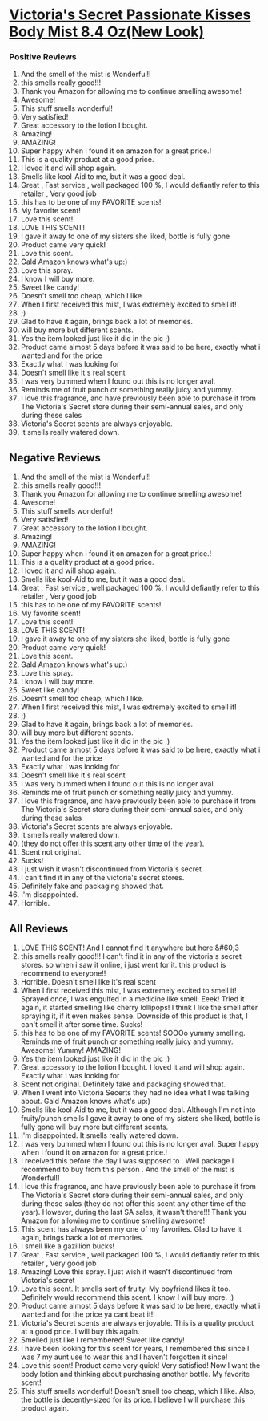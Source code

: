 # [Victoria&#x27;s Secret Passionate Kisses Body Mist 8.4 Oz(New Look)](https://products.checkmycream.com/products/Victoria&#x27;s-Secret-Passionate-Kisses-Body-Mist-8.4-Oz(New-Look).html)

### Positive Reviews

<ol>
      <li>And the smell of the mist is Wonderful!!</li>
      <li>this smells really good!!!</li>
      <li>Thank you Amazon for allowing me to continue smelling awesome!</li>
      <li>Awesome!</li>
      <li>This stuff smells wonderful!</li>
      <li>Very satisfied!</li>
      <li>Great accessory to the lotion I bought.</li>
      <li>Amazing!</li>
      <li>AMAZING!</li>
      <li>Super happy when i found it on amazon for a great price.!</li>
      <li>This is a quality product at a good price.</li>
      <li>I loved it and will shop again.</li>
      <li>Smells like kool-Aid to me, but it was a good deal.</li>
      <li>Great , Fast service , well packaged  100 %,  I would defiantly refer to this retailer , Very good job</li>
      <li>this has to be one of my FAVORITE scents!</li>
      <li>My favorite scent!</li>
      <li>Love this scent!</li>
      <li>LOVE THIS SCENT!</li>
      <li>I gave it away to one of my sisters she liked, bottle is fully gone</li>
      <li>Product came very quick!</li>
      <li>Love this scent.</li>
      <li>Gald Amazon knows what&#x27;s up:)</li>
      <li>Love this spray.</li>
      <li>I know I will buy more.</li>
      <li>Sweet like candy!</li>
      <li>Doesn&#x27;t smell too cheap, which I like.</li>
      <li>When I first received this mist, I was extremely excited to smell it!</li>
      <li>;)</li>
      <li>Glad to have it again, brings back a lot of memories.</li>
      <li>will buy more but different scents.</li>
      <li>Yes the item looked just like it did in the pic ;)</li>
      <li>Product came almost 5 days before it was said to be here, exactly what i wanted and for the price</li>
      <li>Exactly what I was looking for</li>
      <li>Doesn&#x27;t smell like it&#x27;s real scent</li>
      <li>I was very bummed when I found out this is no longer aval.  </li>
      <li>Reminds me of fruit punch or something really juicy and yummy.</li>
      <li>I love this fragrance, and have previously been able to purchase it from The Victoria&#x27;s Secret store during their semi-annual sales, and only during these sales</li>
      <li>Victoria&#x27;s Secret scents are always enjoyable.</li>
      <li>It smells really watered down.</li>
</ol>


<h2>Negative Reviews</h2>
<ol>
<li> And the smell of the mist is Wonderful!!</li>
<li> this smells really good!!!</li>
<li> Thank you Amazon for allowing me to continue smelling awesome!</li>
<li> Awesome!</li>
<li> This stuff smells wonderful!</li>
<li> Very satisfied!</li>
<li> Great accessory to the lotion I bought.</li>
<li> Amazing!</li>
<li> AMAZING!</li>
<li> Super happy when i found it on amazon for a great price.!</li>
<li> This is a quality product at a good price.</li>
<li> I loved it and will shop again.</li>
<li> Smells like kool-Aid to me, but it was a good deal.</li>
<li> Great , Fast service , well packaged  100 %,  I would defiantly refer to this retailer , Very good job</li>
<li> this has to be one of my FAVORITE scents!</li>
<li> My favorite scent!</li>
<li> Love this scent!</li>
<li> LOVE THIS SCENT!</li>
<li> I gave it away to one of my sisters she liked, bottle is fully gone</li>
<li> Product came very quick!</li>
<li> Love this scent.</li>
<li> Gald Amazon knows what&#x27;s up:)</li>
<li> Love this spray.</li>
<li> I know I will buy more.</li>
<li> Sweet like candy!</li>
<li> Doesn&#x27;t smell too cheap, which I like.</li>
<li> When I first received this mist, I was extremely excited to smell it!</li>
<li> ;)</li>
<li> Glad to have it again, brings back a lot of memories.</li>
<li> will buy more but different scents.</li>
<li> Yes the item looked just like it did in the pic ;)</li>
<li> Product came almost 5 days before it was said to be here, exactly what i wanted and for the price</li>
<li> Exactly what I was looking for</li>
<li> Doesn&#x27;t smell like it&#x27;s real scent</li>
<li> I was very bummed when I found out this is no longer aval.  </li>
<li> Reminds me of fruit punch or something really juicy and yummy.</li>
<li> I love this fragrance, and have previously been able to purchase it from The Victoria&#x27;s Secret store during their semi-annual sales, and only during these sales</li>
<li> Victoria&#x27;s Secret scents are always enjoyable.</li>
<li> It smells really watered down.</li>
<li> (they do not offer this scent any other time of the year).</li>
<li> Scent not original.  </li>
<li> Sucks!</li>
<li> I just wish it wasn&#x27;t discontinued from Victoria&#x27;s secret</li>
<li> I can&#x27;t find it in any of the victoria&#x27;s secret stores.</li>
<li> Definitely fake and packaging showed that.</li>
<li> I&#x27;m disappointed.  </li>
<li> Horrible.</li>
</ol>

<h2>All Reviews</h2>

<ol>
    <li> LOVE THIS SCENT! And I cannot find it anywhere but here &amp;#60;3</li>
    <li> this smells really good!!! I can&#x27;t find it in any of the victoria&#x27;s secret stores. so when i saw it online, i just went for it. this product is recommend to everyone!!</li>
    <li> Horrible. Doesn&#x27;t smell like it&#x27;s real scent</li>
    <li> When I first received this mist, I was extremely excited to smell it! Sprayed once, I was engulfed in a medicine like smell. Eeek! Tried it again, it started smelling like cherry lollipops! I think I like the smell after spraying it, if it even makes sense. Downside of this product is that, I can&#x27;t smell it after some time. Sucks!</li>
    <li> this has to be one of my FAVORITE scents! SOOOo yummy smelling. Reminds me of fruit punch or something really juicy and yummy. Awesome! Yummy! AMAZING!</li>
    <li> Yes the item looked just like it did in the pic ;)</li>
    <li> Great accessory to the lotion I bought. I loved it and will shop again. Exactly what I was looking for</li>
    <li> Scent not original.  Definitely fake and packaging showed that.</li>
    <li> When I went into Victoria Secerts they had no idea what I was talking about. Gald Amazon knows what&#x27;s up:)</li>
    <li> Smells like kool-Aid to me, but it was a good deal. Although I&#x27;m not into fruity/punch smells I gave it away to one of my sisters she liked, bottle is fully gone will buy more but different scents.</li>
    <li> I&#x27;m disappointed.  It smells really watered down.</li>
    <li> I was very bummed when I found out this is no longer aval.  Super happy when i found it on amazon for a great price.!</li>
    <li> I received this before the day I was supposed to . Well package I recommend to buy from this person . And the smell of the mist is Wonderful!!</li>
    <li> I love this fragrance, and have previously been able to purchase it from The Victoria&#x27;s Secret store during their semi-annual sales, and only during these sales (they do not offer this scent any other time of the year). However, during the last SA sales, it wasn&#x27;t there!!!  Thank you Amazon for allowing me to continue smelling awesome!</li>
    <li> This scent has always been my one of my favorites.  Glad to have it again, brings back a lot of memories.</li>
    <li> I smell like a gazillion bucks!</li>
    <li> Great , Fast service , well packaged  100 %,  I would defiantly refer to this retailer , Very good job</li>
    <li> Amazing! Love this spray. I just wish it wasn&#x27;t discontinued from Victoria&#x27;s secret</li>
    <li> Love this scent. It smells sort of fruity. My boyfriend likes it too. Definitely would recommend this scent. I know I will buy more. ;)</li>
    <li> Product came almost 5 days before it was said to be here, exactly what i wanted and for the price ya cant beat it!!</li>
    <li> Victoria&#x27;s Secret scents are always enjoyable. This is a quality product at a good price. I will buy this again.</li>
    <li> Smelled just like I remembered! Sweet like candy!</li>
    <li> I have been looking for this scent for years, I remembered this since I was 7 my aunt use to wear this and I haven&#x27;t forgotten it since!</li>
    <li> Love this scent! Product came very quick! Very satisfied! Now I want the body lotion and thinking about purchasing another bottle. My favorite scent!</li>
    <li> This stuff smells wonderful! Doesn&#x27;t smell too cheap, which I like. Also, the bottle is decently-sized for its price. I believe I will purchase this product again.</li>
</ol>




